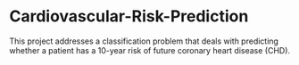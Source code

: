 # Cardiovascular-Risk-Prediction
This project addresses a classification problem that deals with predicting whether a patient has a 10-year risk of future coronary heart disease (CHD).
